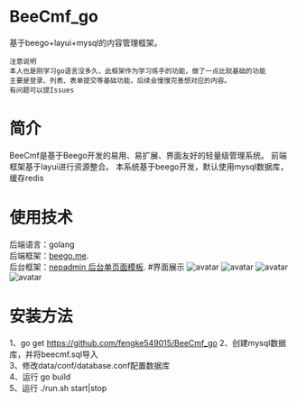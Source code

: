 # BeeCmf_go
基于beego+layui+mysql的内容管理框架。

    注意说明
    本人也是刚学习go语言没多久，此框架作为学习练手的功能，做了一点比较基础的功能
    主要是登录、列表、表单提交等基础功能，后续会慢慢完善想对应的内容。
    有问题可以提Issues

# 简介
BeeCmf是基于Beego开发的易用、易扩展、界面友好的轻量级管理系统。
前端框架基于layui进行资源整合。
本系统基于beego开发，默认使用mysql数据库，缓存redis 
# 使用技术
后端语言：golang  
后端框架：[beego.me](http://beego.me).  
后台框架：[nepadmin 后台单页面模板](https://github.com/fanjyy/nepadmin).
#界面展示
![avatar](https://github.com/fengke549015/BeeCmf_go/blob/master/static/images/demo/主页.jpg)
![avatar](https://github.com/fengke549015/BeeCmf_go/blob/master/static/images/demo/登录.jpg)
![avatar](https://github.com/fengke549015/BeeCmf_go/blob/master/static/images/demo/网站配置.png)
![avatar](https://github.com/fengke549015/BeeCmf_go/blob/master/static/images/demo/表单提交.png)
# 安装方法    
1、go get https://github.com/fengke549015/BeeCmf_go
2、创建mysql数据库，并将beecmf.sql导入    
3、修改data/conf/database.conf配置数据库    
4、运行 go build    
5、运行 ./run.sh start|stop
